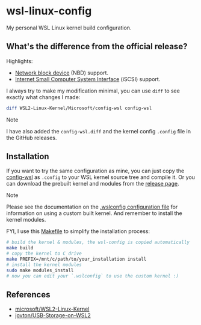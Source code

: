 # wsl-linux-config
My personal WSL Linux kernel build configuration.

## What's the difference from the official release?
Highlights:
- [Network block device](https://en.wikipedia.org/wiki/Network_block_device)
    (NBD) support.
- [Internet Small Computer System Interface](https://en.wikipedia.org/wiki/ISCSI)
    (iSCSI) support.

I always try to make my modification minimal, you can use `diff` to see exactly
what changes I made:
```bash
diff WSL2-Linux-Kernel/Microsoft/config-wsl config-wsl
```

> [!NOTE]
> I have also added the `config-wsl.diff` and the kernel config `.config` file
> in the GitHub releases.

## Installation
If you want to try the same configuration as mine, you can just copy the
[config-wsl](./config-wsl) as `.config` to your WSL kernel source tree and
compile it. Or you can download the prebuilt kernel and modules from the
[release page](https://github.com/jaxvanyang/wsl-linux-config/releases).

> [!NOTE]
> Please see the documentation on the
> [.wslconfig configuration file](https://docs.microsoft.com/en-us/windows/wsl/wsl-config#configure-global-options-with-wslconfig)
> for information on using a custom built kernel. And remember to install the
> kernel modules.

FYI, I use this [Makefile](./Makefile) to simplify the installation process:
```bash
# build the kernel & modules, the wsl-config is copied automatically
make build
# copy the kernel to C drive
make PREFIX=/mnt/c/path/to/your_installation install
# install the kernel modules
sudo make modules_install
# now you can edit your `.wslconfig` to use the custom kernel :)
```

## References
- [microsoft/WSL2-Linux-Kernel](https://github.com/microsoft/WSL2-Linux-Kernel)
- [jovton/USB-Storage-on-WSL2](https://github.com/jovton/USB-Storage-on-WSL2)
